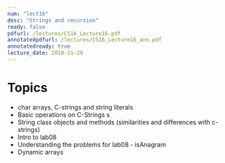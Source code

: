 ```yaml
---
num: "lect16"
desc: "Strings and recursion"
ready: false
pdfurl: /lectures/CS16_Lecture16.pdf
annotatedpdfurl: /lectures/CS16_Lecture16_ann.pdf
annotatedready: true
lecture_date: 2018-11-29
---
```


# Topics


* char arrays, C-strings and string literals
* Basic operations on C-Strings s
* String class objects and methods (similarities and differences with c-strings)
* Intro to lab08
* Understanding the problems for lab08 - isAnagram
* Dynamic arrays